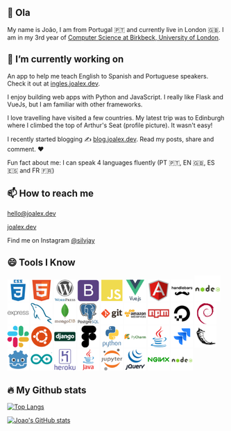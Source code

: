 ## 👋 Ola 
My name is João, I am from Portugal 🇵🇹 and currently live in London 🇬🇧. I am in my 3rd year of [Computer Science at Birkbeck, University of London](https://www.bbk.ac.uk/study/2021/undergraduate/programmes/UBSCOMPG_C/). 


## 🔭 I’m currently working on 
An app to help me teach English to Spanish and Portuguese speakers. Check it out at [ingles.joalex.dev](https://ingles.joalex.dev).

I enjoy building web apps with Python and JavaScript. I really like Flask and VueJs, but I am familiar with other frameworks. 

I love travelling have visited a few countries. My latest trip was to Edinburgh where I climbed the top of Arthur's Seat (profile picture). It wasn't easy!

I recently started blogging ✍️ [blog.joalex.dev](https://blog.joalex.dev). Read my posts, share and comment. ❤️

Fun fact about me: I can speak 4 languages fluently (PT 🇵🇹, EN 🇬🇧, ES 🇪🇸 and FR 🇫🇷)

## 📫 How to reach me
[hello@joalex.dev](mailto:hello@joalex.dev)

[joalex.dev](https://joalex.dev)

Find me on Instagram [@silvjay](https://www.instagram.com/silvjay/)

## 😄 Tools I Know
<img src="https://github.com/devicons/devicon/blob/master/icons/css3/css3-plain-wordmark.svg" alt="CSS" width="50" height="50"/>  <img src="https://github.com/devicons/devicon/blob/master/icons/html5/html5-original.svg" alt="HTML" width="50" height="50"/> <img src="https://github.com/devicons/devicon/blob/master/icons/wordpress/wordpress-original.svg" alt="WordPress" width="50" height="50"/>  <img src="https://github.com/devicons/devicon/blob/master/icons/bootstrap/bootstrap-plain.svg" alt="Bootstrap" width="50" height="50"/>  <img src="https://github.com/devicons/devicon/blob/master/icons/javascript/javascript-plain.svg" alt="JavaScript" width="50" height="50" /> <img src="https://github.com/devicons/devicon/blob/master/icons/vuejs/vuejs-original-wordmark.svg" alt="VueJS" width="50" height="50"/>  <img src="https://github.com/devicons/devicon/blob/master/icons/angularjs/angularjs-original.svg" alt="AngularJS" width="50" height="50"/> <img src="https://github.com/devicons/devicon/blob/master/icons/handlebars/handlebars-original-wordmark.svg" alt="HandleBars" width="50" height="50"/> <img src="https://github.com/devicons/devicon/blob/master/icons/nodejs/nodejs-original-wordmark.svg" alt="NodeJS" width="60" height="60"/> <img src="https://github.com/devicons/devicon/blob/master/icons/express/express-original-wordmark.svg" alt="ExpressJS" width="50" height="50"/>  <img src="https://github.com/devicons/devicon/blob/master/icons/mysql/mysql-original.svg" alt="MySQL" width="50" height="50"/> <img src="https://github.com/devicons/devicon/blob/master/icons/mongodb/mongodb-original-wordmark.svg" alt="MongoDB" width="50" height="50"/> <img src="https://github.com/devicons/devicon/blob/master/icons/postgresql/postgresql-original-wordmark.svg" alt="PostgreSQL" width="50" height="50"/> <img src="https://github.com/devicons/devicon/blob/master/icons/git/git-original-wordmark.svg" alt="Git" width="50" height="50"/> <img src="https://github.com/devicons/devicon/blob/master/icons/amazonwebservices/amazonwebservices-original-wordmark.svg" alt="AWS" width="50" height="50"/> <img src="https://github.com/devicons/devicon/blob/master/icons/npm/npm-original-wordmark.svg" alt="npm" width="50" height="50"/> <img src="https://github.com/devicons/devicon/blob/master/icons/digitalocean/digitalocean-plain.svg" alt="DigitalOcean" width="50" height="50"/>  <img src="https://github.com/devicons/devicon/blob/master/icons/debian/debian-original.svg" alt="Debian" width="50" height="50"/> <img src="https://github.com/devicons/devicon/blob/master/icons/slack/slack-original.svg" alt="Slack" width="50" height="50"/> <img src="https://github.com/devicons/devicon/blob/master/icons/ubuntu/ubuntu-plain.svg" alt="Slack" width="50" height="50"/> <img src="https://github.com/devicons/devicon/blob/master/icons/django/django-plain.svg" alt="Slack" width="50" height="50"/> <img src="https://github.com/devicons/devicon/blob/master/icons/figma/figma-plain.svg" alt="Slack" width="50" height="50"/> <img src="https://github.com/devicons/devicon/blob/master/icons/python/python-original-wordmark.svg" alt="Slack" width="50" height="50"/> <img src="https://github.com/devicons/devicon/blob/master/icons/pycharm/pycharm-original-wordmark.svg" alt="Slack" width="50" height="50"/> <img src="https://github.com/devicons/devicon/blob/master/icons/java/java-original.svg" alt="Slack" width="50" height="50"/>    <img src="https://github.com/devicons/devicon/blob/master/icons/jira/jira-original.svg" alt="Slack" width="50" height="50"/> <img src="https://github.com/devicons/devicon/blob/master/icons/flask/flask-original.svg" alt="Slack" width="50" height="50"/> <img src="https://github.com/devicons/devicon/blob/master/icons/godot/godot-original.svg" alt="Slack" width="50" height="50"/> <img src="https://github.com/devicons/devicon/blob/master/icons/arduino/arduino-original.svg" alt="Slack" width="50" height="50"/> <img src="https://github.com/devicons/devicon/blob/master/icons/heroku/heroku-original-wordmark.svg" alt="Slack" width="50" height="50"/> <img src="https://github.com/devicons/devicon/blob/master/icons/java/java-original-wordmark.svg" alt="Slack" width="50" height="50"/> <img src="https://github.com/devicons/devicon/blob/master/icons/jupyter/jupyter-original-wordmark.svg" alt="Slack" width="50" height="50"/> <img src="https://github.com/devicons/devicon/blob/master/icons/jquery/jquery-original-wordmark.svg" alt="Slack" width="50" height="50"/> <img src="https://github.com/devicons/devicon/blob/master/icons/nginx/nginx-original.svg" alt="Slack" width="50" height="50"/> <img src="https://github.com/devicons/devicon/blob/master/icons/nodejs/nodejs-original-wordmark.svg" alt="Slack" width="50" height="50"/>


## 🔥 My Github stats

[![Top Langs](https://github-readme-stats.vercel.app/api/top-langs/?username=j-000&hide=html&theme=vue)](https://github.com/anuraghazra/github-readme-stats)

[![Joao's GitHub stats](https://github-readme-stats.vercel.app/api?username=j-000&theme=vue)](https://github.com/anuraghazra/github-readme-stats)


